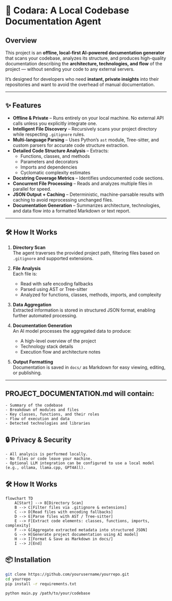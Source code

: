 # 🧠 Codara: A Local Codebase Documentation Agent

## Overview

This project is an **offline, local-first AI-powered documentation generator** that scans your codebase, analyzes its structure, and produces high-quality documentation describing the **architecture, technologies, and flow** of the project — without sending your code to any external servers.

It’s designed for developers who need **instant, private insights** into their repositories and want to avoid the overhead of manual documentation.

---

## ✨ Features

- **Offline & Private** – Runs entirely on your local machine. No external API calls unless you explicitly integrate one.
- **Intelligent File Discovery** – Recursively scans your project directory while respecting `.gitignore` rules.
- **Multi-language Parsing** – Uses Python’s `ast` module, Tree-sitter, and custom parsers for accurate code structure extraction.
- **Detailed Code Structure Analysis** – Extracts:
  - Functions, classes, and methods
  - Parameters and decorators
  - Imports and dependencies
  - Cyclomatic complexity estimates
- **Docstring Coverage Metrics** – Identifies undocumented code sections.
- **Concurrent File Processing** – Reads and analyzes multiple files in parallel for speed.
- **JSON Output + Caching** – Deterministic, machine-parsable results with caching to avoid reprocessing unchanged files.
- **Documentation Generation** – Summarizes architecture, technologies, and data flow into a formatted Markdown or text report.

---

## 🛠 How It Works

1. **Directory Scan**  
   The agent traverses the provided project path, filtering files based on `.gitignore` and supported extensions.

2. **File Analysis**  
   Each file is:

   - Read with safe encoding fallbacks
   - Parsed using AST or Tree-sitter
   - Analyzed for functions, classes, methods, imports, and complexity

3. **Data Aggregation**  
   Extracted information is stored in structured JSON format, enabling further automated processing.

4. **Documentation Generation**  
   An AI model processes the aggregated data to produce:

   - A high-level overview of the project
   - Technology stack details
   - Execution flow and architecture notes

5. **Output Formatting**  
   Documentation is saved in `docs/` as Markdown for easy viewing, editing, or publishing.

---

## PROJECT_DOCUMENTATION.md will contain:

    - Summary of the codebase
    - Breakdown of modules and files
    - Key classes, functions, and their roles
    - Flow of execution and data
    - Detected technologies and libraries

## 🔒 Privacy & Security

    - All analysis is performed locally.
    - No files or code leave your machine.
    - Optional LLM integration can be configured to use a local model (e.g., ollama, llama.cpp, GPT4All).

## 🛠 How It Works

```mermaid
flowchart TD
    A[Start] --> B[Directory Scan]
    B --> C[Filter files via .gitignore & extensions]
    C --> D[Read files with encoding fallbacks]
    D --> E[Parse files with AST / Tree-sitter]
    E --> F[Extract code elements: classes, functions, imports, complexity]
    F --> G[Aggregate extracted metadata into structured JSON]
    G --> H[Generate project documentation using AI model]
    H --> I[Format & Save as Markdown in docs/]
    I --> J[End]
```

## 📦 Installation

```bash
git clone https://github.com/yourusername/yourrepo.git
cd yourrepo
pip install -r requirements.txt
```

```bash
python main.py /path/to/your/codebase
```
